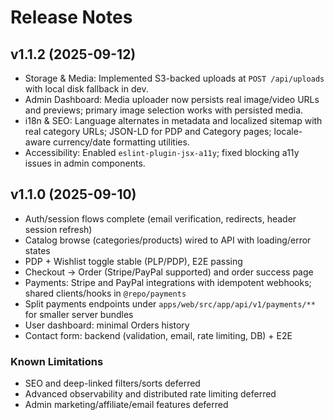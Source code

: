 # Release Notes

## v1.1.2 (2025-09-12)
- Storage & Media: Implemented S3-backed uploads at `POST /api/uploads` with local disk fallback in dev.
- Admin Dashboard: Media uploader now persists real image/video URLs and previews; primary image selection works with persisted media.
- i18n & SEO: Language alternates in metadata and localized sitemap with real category URLs; JSON-LD for PDP and Category pages; locale-aware currency/date formatting utilities.
- Accessibility: Enabled `eslint-plugin-jsx-a11y`; fixed blocking a11y issues in admin components.

## v1.1.0 (2025-09-10)
- Auth/session flows complete (email verification, redirects, header session refresh)
- Catalog browse (categories/products) wired to API with loading/error states
- PDP + Wishlist toggle stable (PLP/PDP), E2E passing
- Checkout → Order (Stripe/PayPal supported) and order success page
- Payments: Stripe and PayPal integrations with idempotent webhooks; shared clients/hooks in `@repo/payments`
- Split payments endpoints under `apps/web/src/app/api/v1/payments/**` for smaller server bundles
- User dashboard: minimal Orders history
- Contact form: backend (validation, email, rate limiting, DB) + E2E

### Known Limitations
- SEO and deep-linked filters/sorts deferred
- Advanced observability and distributed rate limiting deferred
- Admin marketing/affiliate/email features deferred
